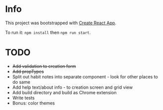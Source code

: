 # Info
This project was bootstrapped with [Create React App](https://github.com/facebookincubator/create-react-app).

To run it: `npm install` then `npm run start`.

# TODO
* ~~Add validation to creation form~~
* ~~Add propTypes~~
* Split out habit notes into separate component - look for other places to do same
* Add help text/about info - to creation screen and grid view
* Add build directory and build as Chrome extension
* Write tests
* Bonus: color themes
